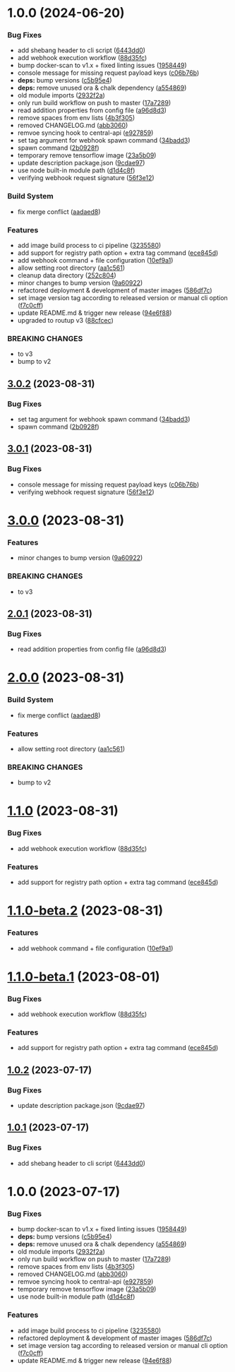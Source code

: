 # 1.0.0 (2024-06-20)


### Bug Fixes

* add shebang header to cli script ([6443dd0](https://github.com/PrivateAIM/master-images/commit/6443dd000ef3a4a3ef13332e6fbdb7ff68537d9d))
* add webhook execution workflow ([88d35fc](https://github.com/PrivateAIM/master-images/commit/88d35fcf404d1668fd47413b70dbb50f78bb14e5))
* bump docker-scan to v1.x + fixed linting issues ([1958449](https://github.com/PrivateAIM/master-images/commit/19584491ee49819880a86c0590d083af918ec023))
* console message for missing request payload keys ([c06b76b](https://github.com/PrivateAIM/master-images/commit/c06b76b7777f66af23aa2616cee4ea8ff9bb05c2))
* **deps:** bump versions ([c5b95e4](https://github.com/PrivateAIM/master-images/commit/c5b95e4d5242719247ac796a6ef2ea1e8e04d25f))
* **deps:** remove unused ora & chalk dependency ([a554869](https://github.com/PrivateAIM/master-images/commit/a554869cea324ac9af8ff6ce559c7524fc2626d6))
* old module imports ([2932f2a](https://github.com/PrivateAIM/master-images/commit/2932f2a42ae145bdf0e711bfaffa6726c57c10c5))
* only run build workflow on push to master ([17a7289](https://github.com/PrivateAIM/master-images/commit/17a7289af11dfc9d51327316721afb2ac02ba6f0))
* read addition properties from config file ([a96d8d3](https://github.com/PrivateAIM/master-images/commit/a96d8d3aae2e68151092a340b09aa8569372aa9d))
* remove spaces from env lists ([4b3f305](https://github.com/PrivateAIM/master-images/commit/4b3f30525152ce902626ff81a2c635de1fab65f9))
* removed CHANGELOG.md ([abb3060](https://github.com/PrivateAIM/master-images/commit/abb30600c379f0e633020945a82f7d1c8a98ca49))
* remvoe syncing hook to central-api ([e927859](https://github.com/PrivateAIM/master-images/commit/e927859ef0786e2cc9f7a4ac528992b658fb6024))
* set tag argument for webhook spawn command ([34badd3](https://github.com/PrivateAIM/master-images/commit/34badd3f4c46c1d9035ff3e06aa61a91943ff295))
* spawn command ([2b0928f](https://github.com/PrivateAIM/master-images/commit/2b0928fdd81de98ee5d722ecd9fed02f814ef76a))
* temporary remove tensorflow image ([23a5b09](https://github.com/PrivateAIM/master-images/commit/23a5b0991a6b56e18c741a7e1d075fe899b0cfac))
* update description package.json ([9cdae97](https://github.com/PrivateAIM/master-images/commit/9cdae971f9355ebdc687eecd845c251a2d788294))
* use node built-in module path ([d1d4c8f](https://github.com/PrivateAIM/master-images/commit/d1d4c8fde76df2c107588d0257a123569c26d692))
* verifying webhook request signature ([56f3e12](https://github.com/PrivateAIM/master-images/commit/56f3e12ec6508112384b8efeec7c37df51826af8))


### Build System

* fix merge conflict ([aadaed8](https://github.com/PrivateAIM/master-images/commit/aadaed8b4853e41d8cc2d14bf0fb74c04c8305d7))


### Features

* add image build process to ci pipeline ([3235580](https://github.com/PrivateAIM/master-images/commit/3235580680050362fdddd33aacb0b82c127914f7))
* add support for registry path option + extra tag command ([ece845d](https://github.com/PrivateAIM/master-images/commit/ece845da4f1cb16864997203a656d5b25a6b62c1))
* add webhook command + file configuration ([10ef9a1](https://github.com/PrivateAIM/master-images/commit/10ef9a12370ef618cc313f32d45da60b6715917d))
* allow setting root directory ([aa1c561](https://github.com/PrivateAIM/master-images/commit/aa1c5615020366af777831c15d5beec8ace12bce))
* cleanup data directory ([252c804](https://github.com/PrivateAIM/master-images/commit/252c80425898ec3cc8e5f433dfcaed4e68a6cda6))
* minor changes to bump version ([9a60922](https://github.com/PrivateAIM/master-images/commit/9a60922c8046daeee750185eefb13a337ae2cd1f))
* refactored deployment & development of master images ([586df7c](https://github.com/PrivateAIM/master-images/commit/586df7c2827f79669110d8a570783bc823da344e))
* set image version tag according to released version or manual cli option ([f7c0cff](https://github.com/PrivateAIM/master-images/commit/f7c0cff408d18a4745191da917d45d6911e57d28))
* update README.md & trigger new release ([94e6f88](https://github.com/PrivateAIM/master-images/commit/94e6f88efeff84f15ec067c9323bff6cc2f2ff91))
* upgraded to routup v3 ([88cfcec](https://github.com/PrivateAIM/master-images/commit/88cfceca9607194c8895b524d00d401d96e6eaa8))


### BREAKING CHANGES

* to v3
* bump to v2

## [3.0.2](https://github.com/PHT-Medic/master-images/compare/v3.0.1...v3.0.2) (2023-08-31)


### Bug Fixes

* set tag argument for webhook spawn command ([34badd3](https://github.com/PHT-Medic/master-images/commit/34badd3f4c46c1d9035ff3e06aa61a91943ff295))
* spawn command ([2b0928f](https://github.com/PHT-Medic/master-images/commit/2b0928fdd81de98ee5d722ecd9fed02f814ef76a))

## [3.0.1](https://github.com/PHT-Medic/master-images/compare/v3.0.0...v3.0.1) (2023-08-31)


### Bug Fixes

* console message for missing request payload keys ([c06b76b](https://github.com/PHT-Medic/master-images/commit/c06b76b7777f66af23aa2616cee4ea8ff9bb05c2))
* verifying webhook request signature ([56f3e12](https://github.com/PHT-Medic/master-images/commit/56f3e12ec6508112384b8efeec7c37df51826af8))

# [3.0.0](https://github.com/PHT-Medic/master-images/compare/v2.0.1...v3.0.0) (2023-08-31)


### Features

* minor changes to bump version ([9a60922](https://github.com/PHT-Medic/master-images/commit/9a60922c8046daeee750185eefb13a337ae2cd1f))


### BREAKING CHANGES

* to v3

## [2.0.1](https://github.com/PHT-Medic/master-images/compare/v2.0.0...v2.0.1) (2023-08-31)


### Bug Fixes

* read addition properties from config file ([a96d8d3](https://github.com/PHT-Medic/master-images/commit/a96d8d3aae2e68151092a340b09aa8569372aa9d))

# [2.0.0](https://github.com/PHT-Medic/master-images/compare/v1.1.0...v2.0.0) (2023-08-31)


### Build System

* fix merge conflict ([aadaed8](https://github.com/PHT-Medic/master-images/commit/aadaed8b4853e41d8cc2d14bf0fb74c04c8305d7))


### Features

* allow setting root directory ([aa1c561](https://github.com/PHT-Medic/master-images/commit/aa1c5615020366af777831c15d5beec8ace12bce))


### BREAKING CHANGES

* bump to v2

# [1.1.0](https://github.com/PHT-Medic/master-images/compare/v1.0.2...v1.1.0) (2023-08-31)


### Bug Fixes

* add webhook execution workflow ([88d35fc](https://github.com/PHT-Medic/master-images/commit/88d35fcf404d1668fd47413b70dbb50f78bb14e5))

### Features

* add support for registry path option + extra tag command ([ece845d](https://github.com/PHT-Medic/master-images/commit/ece845da4f1cb16864997203a656d5b25a6b62c1))

# [1.1.0-beta.2](https://github.com/PHT-Medic/master-images/compare/v1.1.0-beta.1...v1.1.0-beta.2) (2023-08-31)

### Features

* add webhook command + file configuration ([10ef9a1](https://github.com/PHT-Medic/master-images/commit/10ef9a12370ef618cc313f32d45da60b6715917d))

# [1.1.0-beta.1](https://github.com/PHT-Medic/master-images/compare/v1.0.2...v1.1.0-beta.1) (2023-08-01)


### Bug Fixes

* add webhook execution workflow ([88d35fc](https://github.com/PHT-Medic/master-images/commit/88d35fcf404d1668fd47413b70dbb50f78bb14e5))


### Features

* add support for registry path option + extra tag command ([ece845d](https://github.com/PHT-Medic/master-images/commit/ece845da4f1cb16864997203a656d5b25a6b62c1))

## [1.0.2](https://github.com/PHT-Medic/master-images/compare/v1.0.1...v1.0.2) (2023-07-17)


### Bug Fixes

* update description package.json ([9cdae97](https://github.com/PHT-Medic/master-images/commit/9cdae971f9355ebdc687eecd845c251a2d788294))

## [1.0.1](https://github.com/PHT-Medic/master-images/compare/v1.0.0...v1.0.1) (2023-07-17)


### Bug Fixes

* add shebang header to cli script ([6443dd0](https://github.com/PHT-Medic/master-images/commit/6443dd000ef3a4a3ef13332e6fbdb7ff68537d9d))

# 1.0.0 (2023-07-17)


### Bug Fixes

* bump docker-scan to v1.x + fixed linting issues ([1958449](https://github.com/PHT-Medic/master-images/commit/19584491ee49819880a86c0590d083af918ec023))
* **deps:** bump versions ([c5b95e4](https://github.com/PHT-Medic/master-images/commit/c5b95e4d5242719247ac796a6ef2ea1e8e04d25f))
* **deps:** remove unused ora & chalk dependency ([a554869](https://github.com/PHT-Medic/master-images/commit/a554869cea324ac9af8ff6ce559c7524fc2626d6))
* old module imports ([2932f2a](https://github.com/PHT-Medic/master-images/commit/2932f2a42ae145bdf0e711bfaffa6726c57c10c5))
* only run build workflow on push to master ([17a7289](https://github.com/PHT-Medic/master-images/commit/17a7289af11dfc9d51327316721afb2ac02ba6f0))
* remove spaces from env lists ([4b3f305](https://github.com/PHT-Medic/master-images/commit/4b3f30525152ce902626ff81a2c635de1fab65f9))
* removed CHANGELOG.md ([abb3060](https://github.com/PHT-Medic/master-images/commit/abb30600c379f0e633020945a82f7d1c8a98ca49))
* remvoe syncing hook to central-api ([e927859](https://github.com/PHT-Medic/master-images/commit/e927859ef0786e2cc9f7a4ac528992b658fb6024))
* temporary remove tensorflow image ([23a5b09](https://github.com/PHT-Medic/master-images/commit/23a5b0991a6b56e18c741a7e1d075fe899b0cfac))
* use node built-in module path ([d1d4c8f](https://github.com/PHT-Medic/master-images/commit/d1d4c8fde76df2c107588d0257a123569c26d692))


### Features

* add image build process to ci pipeline ([3235580](https://github.com/PHT-Medic/master-images/commit/3235580680050362fdddd33aacb0b82c127914f7))
* refactored deployment & development of master images ([586df7c](https://github.com/PHT-Medic/master-images/commit/586df7c2827f79669110d8a570783bc823da344e))
* set image version tag according to released version or manual cli option ([f7c0cff](https://github.com/PHT-Medic/master-images/commit/f7c0cff408d18a4745191da917d45d6911e57d28))
* update README.md & trigger new release ([94e6f88](https://github.com/PHT-Medic/master-images/commit/94e6f88efeff84f15ec067c9323bff6cc2f2ff91))
